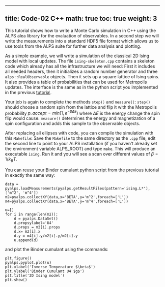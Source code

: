 
---
title: Code-02 C++
math: true
toc: true
weight: 3
---

This tutorial shows how to write a Monte Carlo simulation in C++ using the ALPS alea library for the evaluation of observables. In a second step we will write the measurements into a standard HDF5 file format which allows us to use tools from the ALPS suite for further data analysis and plotting.

As a simple example, we will write a simulation of the classical 2D Ising model with local updates. The file `ising-skeleton.cpp` contains a skeleton code which already has all the infrastructure we will need: First it includes all needed headers, then it initializes a random number generator and three `alps::RealObservable` objects. Then it sets up a square lattice of Ising spins. It also provides a table of probabilities that can be used for Metropolis updates. The interface is the same as in the python script you implemented in the previous [tutorial](../../codedev/code01).

Your job is again to complete the methods `step()` and `measure()`: `step()` should choose a random spin from the lattice and flip it with the Metropolis probability $p\_{accept} = min(1,e^{-\beta \Delta E})$ where $\Delta E$ is the energy change the spin flip would cause. `measure()` determines the energy and magnetization of a spin configuration and adds this sample to the observable objects.

After replacing all ellipses with code, you can compile the simulation with this `Makefile`: Save the `Makefile` to the same directory as the `.cpp` file, edit the second line to point to your ALPS installation (if you haven't already set the environment variable ALPS_ROOT) and type `make`. This will produce an executable `ising`. Run it and you will see a scan over different values of $\beta = 1/k_B T$.

You can reuse your Binder cumulant python script from the previous tutorial in exactly the same way:

    data = pyalps.loadMeasurements(pyalps.getResultFiles(pattern='ising.L*'),['m^2', 'm^4'])
    m2=pyalps.collectXY(data,x='BETA',y='m^2',foreach=['L'])
    m4=pyalps.collectXY(data,x='BETA',y='m^4',foreach=['L'])

    u=[]
    for i in range(len(m2)):
        d = pyalps.DataSet()
        d.propsylabel='U4'
        d.props = m2[i].props
        d.x= m2[i].x
        d.y = m4[i].y/m2[i].y/m2[i].y
        u.append(d)

and plot the Binder cumulant using the commands:

    plt.figure()
    pyalps.pyplot.plot(u)
    plt.xlabel('Inverse Temperature $\beta$')
    plt.ylabel('Binder Cumulant U4 $g$')
    plt.title('2D Ising model')
    plt.show()
